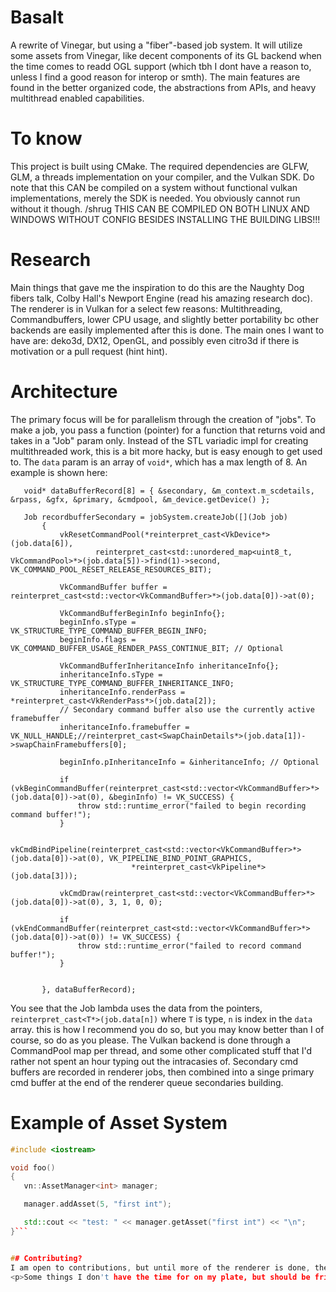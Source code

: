 # Basalt
 A rewrite of Vinegar, but using a "fiber"-based job system. It will utilize some assets from Vinegar, like decent components of its GL backend when the time comes to readd OGL support (which tbh I dont have a reason to, unless I find a good reason for interop or smth). The main features are found in the better organized code, the abstractions from APIs, and heavy multithread enabled capabilities.

# To know
 This project is built using CMake. The required dependencies are GLFW, GLM, a threads implementation on your compiler, and the Vulkan SDK.
 Do note that this CAN be compiled on a system without functional vulkan implementations, merely the SDK is needed. You obviously cannot run without it though. /shrug
 THIS CAN BE COMPILED ON BOTH LINUX AND WINDOWS WITHOUT CONFIG BESIDES INSTALLING THE BUILDING LIBS!!!

# Research
 Main things that gave me the inspiration to do this are the Naughty Dog fibers talk, Colby Hall's Newport Engine (read his amazing research doc).
 The renderer is in Vulkan for a select few reasons: Multithreading, Commandbuffers, lower CPU usage, and slightly better portability bc other backends are easily implemented after this is done. The main ones I want to have are: deko3d, DX12, OpenGL, and possibly even citro3d if there is motivation or a pull request (hint hint).

# Architecture
 The primary focus will be for parallelism through the creation of "jobs". To make a job, you pass a function (pointer) for a function that returns void and takes in a "Job" param only. Instead of the STL variadic impl for creating multithreaded work, this is a bit more hacky, but is easy enough to get used to. The ``data`` param is an array of ``void*``, which has a max length of 8. An example is shown here: 

 ```
    void* dataBufferRecord[8] = { &secondary, &m_context.m_scdetails, &rpass, &gfx, &primary, &cmdpool, &m_device.getDevice() };

	Job recordbufferSecondary = jobSystem.createJob([](Job job)
		{
			vkResetCommandPool(*reinterpret_cast<VkDevice*>(job.data[6]),
					reinterpret_cast<std::unordered_map<uint8_t, VkCommandPool>*>(job.data[5])->find(1)->second, VK_COMMAND_POOL_RESET_RELEASE_RESOURCES_BIT);

			VkCommandBuffer buffer = reinterpret_cast<std::vector<VkCommandBuffer>*>(job.data[0])->at(0);

			VkCommandBufferBeginInfo beginInfo{};
			beginInfo.sType = VK_STRUCTURE_TYPE_COMMAND_BUFFER_BEGIN_INFO;
			beginInfo.flags = VK_COMMAND_BUFFER_USAGE_RENDER_PASS_CONTINUE_BIT; // Optional

			VkCommandBufferInheritanceInfo inheritanceInfo{};
			inheritanceInfo.sType = VK_STRUCTURE_TYPE_COMMAND_BUFFER_INHERITANCE_INFO;
			inheritanceInfo.renderPass = *reinterpret_cast<VkRenderPass*>(job.data[2]);
			// Secondary command buffer also use the currently active framebuffer
			inheritanceInfo.framebuffer = VK_NULL_HANDLE;//reinterpret_cast<SwapChainDetails*>(job.data[1])->swapChainFramebuffers[0];

			beginInfo.pInheritanceInfo = &inheritanceInfo; // Optional

			if (vkBeginCommandBuffer(reinterpret_cast<std::vector<VkCommandBuffer>*>(job.data[0])->at(0), &beginInfo) != VK_SUCCESS) {
				throw std::runtime_error("failed to begin recording command buffer!");
			}

			vkCmdBindPipeline(reinterpret_cast<std::vector<VkCommandBuffer>*>(job.data[0])->at(0), VK_PIPELINE_BIND_POINT_GRAPHICS,
							*reinterpret_cast<VkPipeline*>(job.data[3]));

			vkCmdDraw(reinterpret_cast<std::vector<VkCommandBuffer>*>(job.data[0])->at(0), 3, 1, 0, 0);

			if (vkEndCommandBuffer(reinterpret_cast<std::vector<VkCommandBuffer>*>(job.data[0])->at(0)) != VK_SUCCESS) {
				throw std::runtime_error("failed to record command buffer!");
			}


		}, dataBufferRecord);
```

 You see that the Job lambda uses the data from the pointers, ``reinterpret_cast<T*>(job.data[n])`` where ``T`` is type, ``n`` is index in the ``data`` array. this is how I recommend you do so, but you may know better than I of course, so do as you please. 
 The Vulkan backend is done through a CommandPool map per thread, and some other complicated stuff that I'd rather not spent an hour typing out the intracasies of. Secondary cmd buffers are recorded in renderer jobs, then combined into a singe primary cmd buffer at the end of the renderer queue secondaries building.

 # Example of Asset System
 ```cpp
#include <iostream>

void foo()
{
	vn::AssetManager<int> manager;

	manager.addAsset(5, "first int");

	std::cout << "test: " << manager.getAsset("first int") << "\n";
}```


 ## Contributing?
 I am open to contributions, but until more of the renderer is done, the project is currently in Vulkan dream land of never ending paperwork and possibilties for more wrist cramping. The style guide is camelCase, brackets are on the next line, make as many functions thread-safe or consteval/constexpr as possible. Keep templates and modern STL shenanigans and language quirks out of this please as well. Use unordered_map and vector for most heap or map uses, and use unique or shared_ptrs instead of raw pointers as well. No using volitile obviously. Keep new library additions to a minimum as well, the only new ones I will tolerate is a networking lib, audio playback, and scripting.
 <p>Some things I don't have the time for on my plate, but should be friendly enough to PR, would be for the implementation of a high and low priority queue in the Job Scheduler (just another MPMC queue really tbh, then another check in the main thread loop). Also Vulkan cleanup stuff. I'm just way too lazy tbh, but the driver cleans 90% ish of it up anyways, but still good to do manually. This too can be jobified. </p>